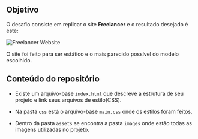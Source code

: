 ## Objetivo

O desafio consiste em replicar o site **Freelancer** e o resultado desejado é este:

![Freelancer Website](docs/fullpage.png)

O site foi feito para ser estático e o mais parecido possível do modelo escolhido.

## Conteúdo do repositório

* Existe um arquivo-base `index.html` que descreve a estrutura de seu projeto e link seus arquivos de estilo(CSS).

* Na pasta `css` está o arquivo-base `main.css` onde os estilos foram feitos.

* Dentro da pasta `assets` se encontra a pasta `images` onde estão todas as imagens utilizadas no projeto.

 